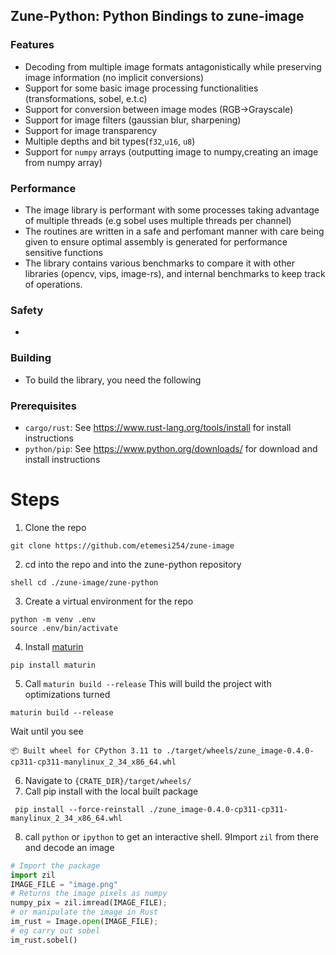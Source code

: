 ## Zune-Python: Python Bindings to zune-image

### Features
- Decoding from multiple image formats antagonistically while preserving image information (no implicit conversions)
- Support for some basic image processing functionalities (transformations, sobel, e.t.c)
- Support for conversion between image modes (RGB->Grayscale)
- Support for image filters (gaussian blur, sharpening)
- Support for image transparency
- Multiple depths and bit types(`f32`,`u16`, `u8`)
- Support for `numpy` arrays (outputting image to numpy,creating an image from numpy array)

### Performance
- The image library is performant with some processes taking advantage of multiple threads (e.g sobel uses multiple threads per channel)
- The routines are written in a safe and perfomant manner with care being given to ensure optimal assembly is generated for performance sensitive functions
- The library contains various benchmarks to compare it with other libraries (opencv, vips, image-rs), and internal benchmarks to keep track of operations.


### Safety
- 
### Building

- To build the library, you need the following

### Prerequisites

- `cargo/rust`: See https://www.rust-lang.org/tools/install for install instructions
- `python/pip`: See https://www.python.org/downloads/ for download and install instructions

# Steps

1. Clone the repo

```shell
git clone https://github.com/etemesi254/zune-image
```

2. cd into the repo and into the zune-python repository

```
shell cd ./zune-image/zune-python
```

3. Create a virtual environment for the repo

```shell
python -m venv .env
source .env/bin/activate 
```

4. Install [maturin](https://github.com/PyO3/maturin)

```shell
pip install maturin
```

5. Call `maturin build --release` This will build the project with optimizations turned

```shell
maturin build --release
```

Wait until you see

```text
📦 Built wheel for CPython 3.11 to ./target/wheels/zune_image-0.4.0-cp311-cp311-manylinux_2_34_x86_64.whl
```

6. Navigate to `{CRATE_DIR}/target/wheels/`
7. Call pip install with the local built package

```shell
 pip install --force-reinstall ./zune_image-0.4.0-cp311-cp311-manylinux_2_34_x86_64.whl

```

8. call `python` or `ipython` to get an interactive shell.
   9Import `zil` from there and decode an image

```python
# Import the package
import zil
IMAGE_FILE = "image.png"
# Returns the image pixels as numpy
numpy_pix = zil.imread(IMAGE_FILE);
# or manipulate the image in Rust
im_rust = Image.open(IMAGE_FILE);
# eg carry out sobel
im_rust.sobel()
```
